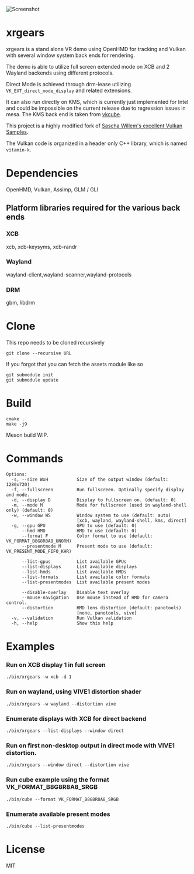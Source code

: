 ![Screenshot](https://gitlab.com/lubosz/xrgears/raw/master/doc/screenshot.jpg "Screenshot")

# xrgears

xrgears is a stand alone VR demo using OpenHMD for tracking and Vulkan
with several window system back ends for rendering.

The demo is able to utilize full screen extended mode on XCB and 2 Wayland backends using different protocols.

Direct Mode is achieved through drm-lease utilizing `VK_EXT_direct_mode_display` and related extensions.

It can also run directly on KMS, which is currently just implemented for Intel and could be impossible on the current release due to regression issues in mesa. The KMS back end is taken from [vkcube](https://github.com/krh/vkcube).

This project is a highly modified fork of [Sascha Willem's excellent Vulkan Samples](https://github.com/SaschaWillems/Vulkan).

The Vulkan code is organized in a header only C++ library, which is named `vitamin-k`.

# Dependencies

OpenHMD, Vulkan, Assimp, GLM / GLI

## Platform libraries required for the various back ends

### XCB
xcb, xcb-keysyms, xcb-randr

### Wayland
wayland-client,wayland-scanner,wayland-protocols

### DRM
gbm, libdrm

# Clone

This repo needs to be cloned recursively

```
git clone --recursive URL
```

If you forgot that you can fetch the assets module like so

```
git submodule init
git submodule update
```

# Build

```
cmake .
make -j9
```

Meson build WIP.

# Commands

```
Options:
  -s, --size WxH           Size of the output window (default: 1280x720)
  -f, --fullscreen         Run fullscreen. Optinally specify display and mode.
  -d, --display D          Display to fullscreen on. (default: 0)
  -m, --mode M             Mode for fullscreen (used in wayland-shell only) (default: 0)
  -w, --window WS          Window system to use (default: auto)
                           [xcb, wayland, wayland-shell, kms, direct]
  -g, --gpu GPU            GPU to use (default: 0)
      --hmd HMD            HMD to use (default: 0)
      --format F           Color format to use (default: VK_FORMAT_B8G8R8A8_UNORM)
      --presentmode M      Present mode to use (default: VK_PRESENT_MODE_FIFO_KHR)

      --list-gpus          List available GPUs
      --list-displays      List available displays
      --list-hmds          List available HMDs
      --list-formats       List available color formats
      --list-presentmodes  List available present modes

      --disable-overlay    Disable text overlay
      --mouse-navigation   Use mouse instead of HMD for camera control.
      --distortion         HMD lens distortion (default: panotools)
                           [none, panotools, vive]
  -v, --validation         Run Vulkan validation
  -h, --help               Show this help
```

# Examples

### Run on XCB display 1 in full screen
```
./bin/xrgears -w xcb -d 1
```

### Run on wayland, using VIVE1 distortion shader
```
./bin/xrgears -w wayland --distortion vive
```

### Enumerate displays with XCB for direct backend

```
./bin/xrgears --list-displays --window direct
```

### Run on first non-desktop output in direct mode with VIVE1 distortion.
```
./bin/xrgears --window direct --distortion vive
```

### Run cube example using the format VK_FORMAT_B8G8R8A8_SRGB
```
./bin/cube --format VK_FORMAT_B8G8R8A8_SRGB
```

### Enumerate available present modes
```
./bin/cube --list-presentmodes
```

# License
MIT
